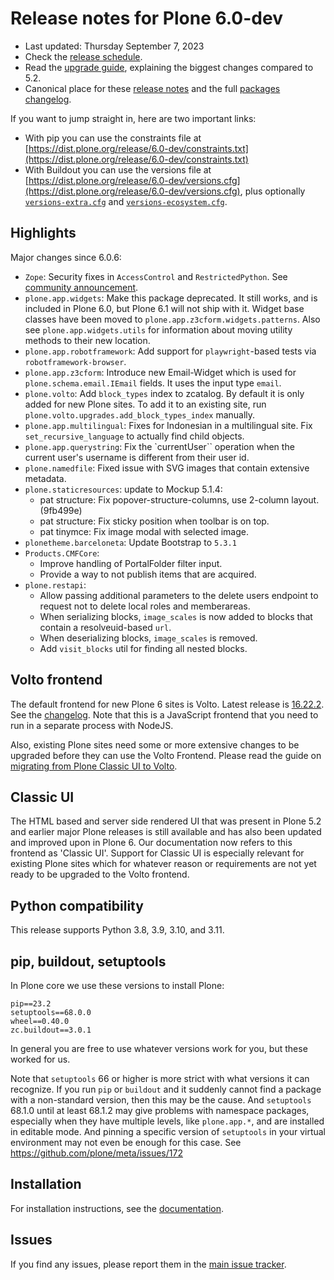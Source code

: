 # Release notes for Plone 6.0-dev

* Last updated: Thursday September 7, 2023
* Check the [release schedule](https://plone.org/download/release-schedule).
* Read the [upgrade guide](https://6.docs.plone.org/upgrade/index.html), explaining the biggest changes compared to 5.2.
* Canonical place for these [release notes](https://dist.plone.org/release/6.0-dev/RELEASE-NOTES.md) and the full [packages changelog](https://dist.plone.org/release/6.0-dev/changelog.txt).

If you want to jump straight in, here are two important links:

* With pip you can use the constraints file at [https://dist.plone.org/release/6.0-dev/constraints.txt](https://dist.plone.org/release/6.0-dev/constraints.txt)
* With Buildout you can use the versions file at [https://dist.plone.org/release/6.0-dev/versions.cfg](https://dist.plone.org/release/6.0-dev/versions.cfg), plus optionally [`versions-extra.cfg`](https://dist.plone.org/release/6.0-dev/versions-extra.cfg) and [`versions-ecosystem.cfg`](https://dist.plone.org/release/6.0-dev/versions-ecosystem.cfg).


## Highlights

Major changes since 6.0.6:

* `Zope`: Security fixes in `AccessControl` and `RestrictedPython`.  See [community announcement](https://community.plone.org/t/zope-4-8-9-and-5-8-4-released-with-a-security-fix/17849).
* `plone.app.widgets`: Make this package deprecated. It still works, and is included in Plone 6.0, but Plone 6.1 will not ship with it.
  Widget base classes have been moved to ``plone.app.z3cform.widgets.patterns``.
  Also see ``plone.app.widgets.utils`` for information about moving utility methods to their new location.
* `plone.app.robotframework`: Add support for `playwright`-based tests via `robotframework-browser`.
* `plone.app.z3cform`: Introduce new Email-Widget which is used for `plone.schema.email.IEmail` fields.  It uses the input type `email`.
* `plone.volto`: Add `block_types` index to zcatalog. By default it is only added for new Plone sites.
  To add it to an existing site, run `plone.volto.upgrades.add_block_types_index` manually.
* `plone.app.multilingual`: Fixes for Indonesian in a multilingual site.  Fix `set_recursive_language` to actually find child objects.
* `plone.app.querystring`: Fix the `currentUser`` operation when the current user's username is different from their user id.
* `plone.namedfile`: Fixed issue with SVG images that contain extensive metadata.
* `plone.staticresources`: update to Mockup 5.1.4:
  * pat structure: Fix popover-structure-columns, use 2-column layout. (9fb499e)
  * pat structure: Fix sticky position when toolbar is on top.
  * pat tinymce: Fix image modal with selected image.
* `plonetheme.barceloneta`: Update Bootstrap to `5.3.1`
* `Products.CMFCore`:
  * Improve handling of PortalFolder filter input.
  * Provide a way to not publish items that are acquired.
* `plone.restapi`:
  * Allow passing additional parameters to the delete users endpoint to request not to delete local roles and memberareas.
  * When serializing blocks, `image_scales` is now added to blocks that contain a resolveuid-based `url`.
  * When deserializing blocks, `image_scales` is removed.
  * Add `visit_blocks` util for finding all nested blocks.


## Volto frontend

The default frontend for new Plone 6 sites is Volto. Latest release is [16.22.2](https://www.npmjs.com/package/@plone/volto/v/16.22.2).  See the [changelog](https://github.com/plone/volto/blob/16.22.2/CHANGELOG.md).
Note that this is a JavaScript frontend that you need to run in a separate process with NodeJS.

Also, existing Plone sites need some or more extensive changes to be upgraded before they can use the Volto Frontend. Please read the guide on [migrating from Plone Classic UI to Volto](https://6.docs.plone.org/backend/upgrading/version-specific-migration/migrate-to-volto.html).


## Classic UI

The HTML based and server side rendered UI that was present in Plone 5.2 and earlier major Plone releases is still available  and has also been updated and improved upon in Plone 6.  Our documentation now refers to this frontend as 'Classic UI'.  Support for Classic UI is especially relevant for existing Plone sites which for whatever reason or requirements are not yet ready to be upgraded to the Volto frontend.


## Python compatibility

This release supports Python 3.8, 3.9, 3.10, and 3.11.


## pip, buildout, setuptools

In Plone core we use these versions to install Plone:

```
pip==23.2
setuptools==68.0.0
wheel==0.40.0
zc.buildout==3.0.1
```

In general you are free to use whatever versions work for you, but these worked for us.

Note that `setuptools` 66 or higher is more strict with what versions it can recognize.  If you run `pip` or `buildout` and it suddenly cannot find a package with a non-standard version, then this may be the cause.
And  `setuptools` 68.1.0 until at least 68.1.2 may give problems with namespace packages, especially when they have multiple levels, like `plone.app.*`, and are installed in editable mode.  And pinning a specific version of `setuptools` in your virtual environment may not even be enough for this case.  See https://github.com/plone/meta/issues/172


## Installation

For installation instructions, see the [documentation](https://6.docs.plone.org/install/index.html).


## Issues

If you find any issues, please report them in the [main issue tracker](https://github.com/plone/Products.CMFPlone/issues).
